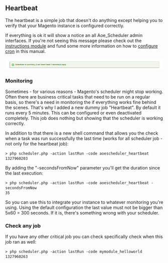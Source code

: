 ## Heartbeat

The heartbeat is a simple job that doesn't do anything except helping you to verify that your Magento instance is configured correctly. 

If everything is ok it will show a notice an all Aoe_Scheduler admin interfaces. If you're not seeing this message please check out the [instructions module](instructions.md) and fund some more information on how to [configure cron](cron-configuration.md) in this manual.

![](images/heartbeat.png)

### Monitoring

Sometimes - for various reasons - Magento's scheduler might stop working. Often there are business critical tasks that need to be run on a regular basis, so there's a need in monitoring the if everything works fine behind the scenes. That's why I added a new dummy job "Heartbeat". By default it runs every 5 minutes. This can be configured or even deactivated completely. This job does nothing but showing that the scheduler is working correctly.

In addition to that there is a new shell command that allows you the check when a task was run successfully the last time (works for all scheduler job - not only for the heartbeat job):

```
> php scheduler.php -action lastRun -code aoescheduler_heartbeat  
1327960203
```

By adding the "-secondsFromNow" parameter you'll get the duration since the last execution:

```
> php scheduler.php -action lastRun -code aoescheduler_heartbeat -secondsFromNow  
35
```

So you can use this to integrate your instance to whatever monitoring you're using. Using the default configuration the last value must not be bigger than 5x60 = 300 seconds. If it is, there's something wrong with your scheduler. 

### Check any job

If you have any other critical job you can check specifically check when this job ran as well:
```
> php scheduler.php -action lastRun -code mymodule_helloworld  
1327960263
```
 
